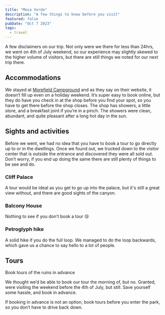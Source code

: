 ```yaml
---
title: "Mesa Verde"
description: "A few things to know before you visit"
featured: false
pubDate: "Oct 7 2023"
tags:
  - travel
---
```


<!-- If you’re considering a trip to Mesa Verde, and we highly recommend you do, then read through this to learn all the things we did when visiting.  -->

A few disclaimers on our trip. Not only were we there for less than 24hrs, we went on 4th of July weekend, so our experience may slightly skewed to the higher volume of visitors, but there are still things we noted for our next trip there.

<!-- The entrance is not a long drive outside of Cortez. I had always heard people from Cortez didn’t like to go because it was an hour drive outside of town, but it’s seriously 10-15 mins. So it could be a super easy day trip if you’re in Cortez and just looking to get outside. -->

<!-- 
Regarding the comment above, wasn't it actually way up there?
-->

## Accommodations

We stayed at [Morefield Campground](https://www.visitmesaverde.com/lodging-camping/morefield-campground/) and as they say on their website, it doesn’t fill up even on a holiday weekend. It’s super easy to book online, but they do have you check in at the shop before you find your spot, so you have to get there before the shop closes. The shop has showers, a little store, and a breakfast joint if you’re in a pinch. The showers were clean, abundant, and quite pleasant after a long hot day in the sun.

## Sights and activities

Before we went, we had no idea that you have to book a tour to go directly up to or in the dwellings. Once we found out, we trucked down to the visitor center that is outside the entrance and discovered they were all sold out. Don’t worry, if you end up doing the same there are still plenty of things to be see and do.

### Cliff Palace

A tour would be ideal as you get to go up into the palace, but it's still a great view without, and there are good sights of the canyon.

### Balcony House

Nothing to see if you don’t book a tour 😢

### Petroglyph hike

A solid hike if you do the full loop. We managed to do the loop backwards, which gave us a chance to say hello to a lot of people.

## Tours

Book tours of the ruins in advance

We thought we’d be able to book our tour the morning of, but no. Granted, were visiting the weekend before the 4th of July, but still. Save yourself some hassle, and book in advance.

If booking in advance is not an option, book tours before you enter the park, so you don’t have to drive back down.
